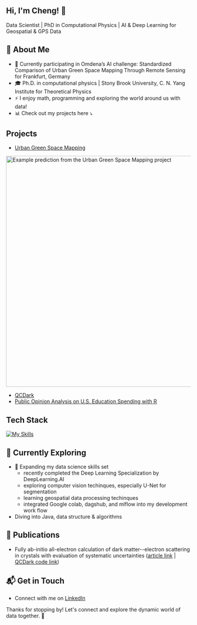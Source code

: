 ## Hi, I'm Cheng! 👋

Data Scientist | PhD in Computational Physics | AI & Deep Learning for Geospatial & GPS Data

## 🚀 About Me

- 🔭 Currently participating in Omdena’s AI challenge: Standardized Comparison of Urban Green Space Mapping Through Remote Sensing for Frankfurt, Germany
- 🎓 Ph.D. in computational physics | Stony Brook University, C. N. Yang Institute for Theoretical Physics
- ⚡️ I enjoy math, programming and exploring the world around us with data!
- 📊 Check out my projects here ⤵️

## Projects
- [Urban Green Space Mapping](https://dagshub.com/chengzwk/omdena-frankfurt-ugs-unet)
<img width="629" alt="Example prediction from the Urban Green Space Mapping project" src="https://github.com/user-attachments/assets/462bcd17-f643-432d-a4e4-9e74a06624fe" />
<br>

- [QCDark](https://github.com/asingal14/QCDark)
- [Public Opinion Analysis on U.S. Education Spending with R](https://github.com/chengzwk/edu-spend-gss)

## Tech Stack
[![My Skills](https://skillicons.dev/icons?i=py,pycharm,sklearn,mysql,r,anaconda,matlab,git,gitlab,vim,md,latex)](https://skillicons.dev)

## 🌱 Currently Exploring

  - 🌱 Expanding my data science skills set
    - recently completed the Deep Learning Specialization by DeepLearning.AI
    - exploring computer vision techinques, especially U-Net for segmentation
    - learning geospatial data processing techinques
    - integrated Google colab, dagshub, and mlflow into my development work flow
  - Diving into Java, data structure & algorithms

## 📖 Publications
- Fully ab-initio all-electron calculation of dark matter--electron scattering in crystals with evaluation of systematic uncertainties ([article link](https://arxiv.org/abs/2306.14944) | [QCDark code link](https://github.com/asingal14/QCDark))

## 📬 Get in Touch

- Connect with me on [LinkedIn](www.linkedin.com/in/zhencheng)

Thanks for stopping by! Let's connect and explore the dynamic world of data together. 🚀



<!--

Here are some ideas to get you started:


- 🔭 I’m currently working on ...
- 🌱 I’m currently learning ...
- 👯 I’m looking to collaborate on ...
- 🤔 I’m looking for help with ...
- 💬 Ask me about ...
- 📫 How to reach me: ...
- 😄 Pronouns: ...
- ⚡ Fun fact: ...
-->
